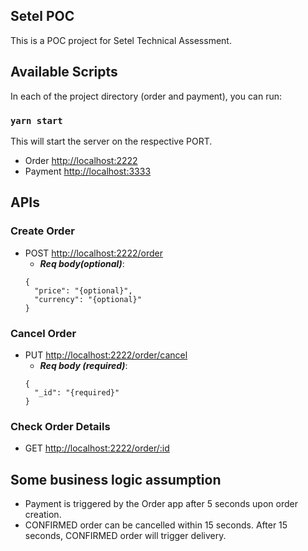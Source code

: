 ## Setel POC

This is a POC project for Setel Technical Assessment.

## Available Scripts

In each of the project directory (order and payment), you can run:

### `yarn start`
This will start the server on the respective PORT.
- Order [http://localhost:2222](http://localhost:2222)
- Payment [http://localhost:3333](http://localhost:3333)

## APIs

### Create Order

- POST [http://localhost:2222/order](http://localhost:2222/order)
  - ***Req body(optional)***: 
  ```
  {
    "price": "{optional}", 
    "currency": "{optional}"
  }
  ```

### Cancel Order

- PUT [http://localhost:2222/order/cancel](http://localhost:2222/order)
  - ***Req body (required)***: 
  ```
  {
    "_id": "{required}"
  }
  ```

### Check Order Details

- GET [http://localhost:2222/order/:id](http://localhost:2222/order/{orderId})

## Some business logic assumption

- Payment is triggered by the Order app after 5 seconds upon order creation.
- CONFIRMED order can be cancelled within 15 seconds. After 15 seconds, CONFIRMED order will trigger delivery.


